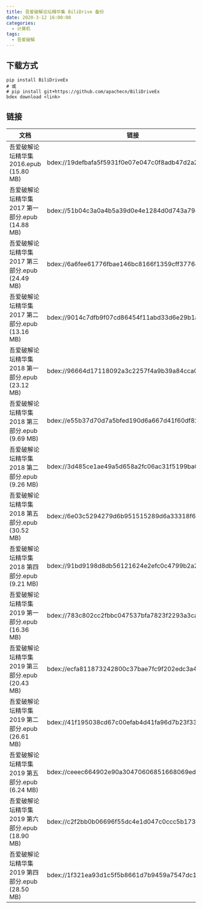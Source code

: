 ```yaml
---
title: 吾爱破解论坛精华集 BiliDrive 备份
date: 2020-3-12 16:00:00
categories:
  - 计算机
tags:
  - 吾爱破解
---
```


## 下载方式

```
pip install BiliDriveEx
# 或
# pip install git+https://github.com/apachecn/BiliDriveEx
bdex download <link>
```

## 链接

<!--more-->

| 文档 | 链接 |
| --- | --- |
| 吾爱破解论坛精华集 2016.epub (15.80 MB) | bdex://19defbafa5f5931f0e07e047c0f8adb47d2a24cc |
| 吾爱破解论坛精华集 2017 第一部分.epub (14.88 MB) | bdex://51b04c3a0a4b5a39d0e4e1284d0d743a7949c59b |
| 吾爱破解论坛精华集 2017 第三部分.epub (24.49 MB) | bdex://6a6fee61776fbae146bc8166f1359cff377640b1 |
| 吾爱破解论坛精华集 2017 第二部分.epub (13.16 MB) | bdex://9014c7dfb9f07cd86454f11abd33d6e29b1a617c |
| 吾爱破解论坛精华集 2018 第一部分.epub (23.12 MB) | bdex://96664d17118092a3c2257f4a9b39a84cca062ec4 |
| 吾爱破解论坛精华集 2018 第三部分.epub (9.69 MB) | bdex://e55b37d70d7a5bfed190d6a667d41f60df829e60 |
| 吾爱破解论坛精华集 2018 第二部分.epub (9.26 MB) | bdex://3d485ce1ae49a5d658a2fc06ac31f5199ba02ae7 |
| 吾爱破解论坛精华集 2018 第五部分.epub (30.52 MB) | bdex://6e03c5294279d6b951515289d6a33318f6b8673b |
| 吾爱破解论坛精华集 2018 第四部分.epub (9.21 MB) | bdex://91bd9198d8db56121624e2efc0c4799b2a2b410f |
| 吾爱破解论坛精华集 2019 第一部分.epub (16.36 MB) | bdex://783c802cc2fbbc047537bfa7823f2293a3ca630b |
| 吾爱破解论坛精华集 2019 第三部分.epub (20.43 MB) | bdex://ecfa811873242800c37bae7fc9f202edc3a48d5f |
| 吾爱破解论坛精华集 2019 第二部分.epub (26.61 MB) | bdex://41f195038cd67c00efab4d41fa96d7b23f33c149 |
| 吾爱破解论坛精华集 2019 第五部分.epub (6.24 MB) | bdex://ceeec664902e90a30470606851668069eda90c0b |
| 吾爱破解论坛精华集 2019 第六部分.epub (18.90 MB) | bdex://c2f2bb0b06696f55dc4e1d047c0ccc5b173fcdf0 |
| 吾爱破解论坛精华集 2019 第四部分.epub (28.50 MB) | bdex://1f321ea93d1c5f5b8661d7b9459a7547dc1e6bcc |